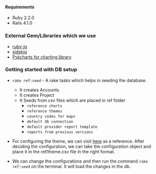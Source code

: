 #### Requirements

* Ruby 2.2.0
* Rails 4.1.0

### External Gem/Libraries which we use

* [ruby-jq][1]
* [sidekiq][2]
* [Pykcharts for charting library][3]

### Getting started with DB setup

* `rake ref:seed` - A rake tasks which helps in seeding the database.
    * It creates Accounts
    * It creates Project
    * It Seeds from csv files which are placed in ref folder
        * `reference charts`
        * `reference themes`
        * `country codes for maps`
        * `default db connection`
        * `default provider report template`
        * `reports from previous versions`

* For configuring the theme, we can visit [here][4] as a reference. After deciding the configuration, we can take the configuration object and place it in the ref/theme.csv file in the right format.
* We can change the configurations and then run the command `rake ref:seed` on the terminal. It will load the changes in the db.

[1]: https://github.com/winebarrel/ruby-jq
[2]: http://sidekiq.org/
[3]: http://pykcharts.com/
[4]: http://pykcharts.com/tour/pie